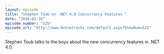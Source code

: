 ```yaml
---
layout: episode
title: "Stephen Toub on .NET 4.0 Concurrency Features "
date: "2010-02-16"
episode_number: "525"
episode_url: "http://www.dotnetrocks.com/default.aspx?ShowNum=525"
---
```


Stephen Toub talks to the boys about the new concurrency features in .NET 4.0. 
